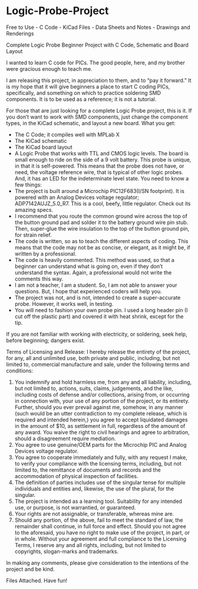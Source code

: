 # Logic-Probe-Project
Free to Use - C Code - KiCad Files - Data Sheets and Notes - Drawings and Renderings

Complete Logic Probe Beginner Project with C Code, Schematic and Board Layout

I wanted to learn C code for PICs. The good people, here, and my brother were gracious enough to teach me.

I am releasing this project, in appreciation to them, and to “pay it forward.” It is my hope that it will give beginners a place to start C coding PICs, specifically, and something on which to practice soldering SMD components. It is to be used as a reference; it is not a tutorial.

For those that are just looking for a complete Logic Probe project, this is it. If you don’t want to work with SMD components, just change the component types, in the KiCad schematic, and layout a new board.
What you get:
- The C Code; it compiles well with MPLab X
- The KiCad schematic
- The KiCad board layout
- A Logic Probe that works with TTL and CMOS logic levels. The board is small enough to ride on the side of a 9 volt battery. This probe is unique, in that it is self-powered. This means that the probe does not have, or need, the voltage reference wire, that is typical of other logic probes. And, it has an LED for the indeterminate level state.
You need to know a few things:
- The project is built around a Microchip PIC12F683(I/SN footprint). It is powered with an Analog Devices voltage regulator; ADP7142AUJZ_5.0_R7. This is a cool, beefy, little regulator. Check out its amazing specs.
- I recommend that you route the common ground wire across the top of the button ground pad and solder it to the battery ground wire pin stub. Then, super-glue the wire insulation to the top of the button ground pin, for strain relief.
- The code is written, so as to teach the different aspects of coding. This means that the code may not be as concise, or elegant, as it might be, if written by a professional.
- The code is heavily commented. This method was used, so that a beginner can understand what is going on, even if they don’t understand the syntax. Again, a professional would not write the comments this way.
- I am not a teacher, I am a student. So, I am not able to answer your questions. But, I hope that experienced coders will help you.
- The project was not, and is not, intended to create a super-accurate probe. However, it works well, in testing.
- You will need to fashion your own probe pin. I used a long header pin (I cut off the plastic part) and covered it with heat shrink, except for the tip.

If you are not familiar with working with electricity, or soldering, seek help, before beginning; dangers exist.

Terms of Licensing and Release:
I hereby release the entirety of the project, for any, all and unlimited use, both private and public, including, but not limited to, commercial manufacture and sale, under the following terms and conditions:
1) You indemnify and hold harmless me, from any and all liability, including, but not limited to, actions, suits, claims, judgements, and the like, including costs of defense and/or collections, arising from, or occurring in connection with, your use of any portion of the project, or its entirety. Further, should you ever prevail against me, somehow, in any manner (such would be an utter contradiction to my complete release, which is required and intended herein,) you agree to accept liquidated damages in the amount of $10, as settlement in full, regardless of the amount of any award. You waive the right to civil hearings and agree to arbitration, should a disagreement require mediation.
2) You agree to use genuine/OEM parts for the Microchip PIC and Analog Devices voltage regulator.
3) You agree to cooperate immediately and fully, with any request I make, to verify your compliance with the licensing terms, including, but not limited to, the remittance of documents and records and the accommodation of physical inspection of facilities.
4) The definition of parties includes use of the singular tense for multiple individuals and entities and, likewise, the use of the plural, for the singular.
5) The project is intended as a learning tool. Suitability for any intended use, or purpose, is not warrantied, or guaranteed.
6) Your rights are not assignable, or transferable, whereas mine are.
7) Should any portion, of the above, fail to meet the standard of law, the remainder shall continue, in full force and effect.
Should you not agree to the aforesaid, you have no right to make use of the project, in part, or in whole. Without your agreement and full compliance to the Licensing Terms, I reserve any and all rights, including, but not limited to copyrights, slogan-marks and trademarks.

In making any comments, please give consideration to the intentions of the project and be kind.

Files Attached. Have fun!


